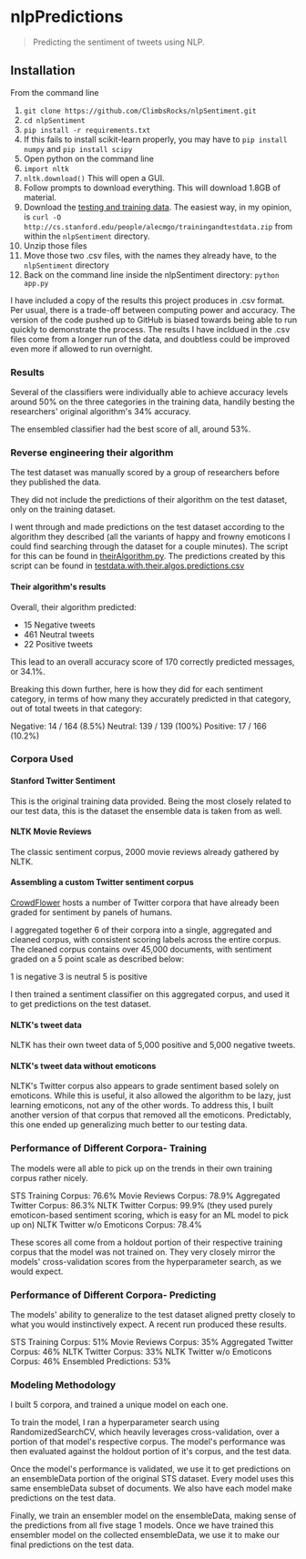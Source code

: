 # nlpPredictions
> Predicting the sentiment of tweets using NLP. 

## Installation

From the command line

1. `git clone https://github.com/ClimbsRocks/nlpSentiment.git`
1. `cd nlpSentiment`
1. `pip install -r requirements.txt`
1. If this fails to install scikit-learn properly, you may have to `pip install numpy` and `pip install scipy`
1. Open python on the command line
1. `import nltk`
1. `nltk.download()` This will open a GUI.
1. Follow prompts to download everything. This will download 1.8GB of material.
1. Download the [testing and training data](http://cs.stanford.edu/people/alecmgo/trainingandtestdata.zip). The easiest way, in my opinion, is `curl -O http://cs.stanford.edu/people/alecmgo/trainingandtestdata.zip` from within the `nlpSentiment` directory. 
1. Unzip those files
1. Move those two .csv files, with the names they already have, to the `nlpSentiment` directory
1. Back on the command line inside the nlpSentiment directory: `python app.py`

I have included a copy of the results this project produces in .csv format. Per usual, there is a trade-off between computing power and accuracy. The version of the code pushed up to GitHub is biased towards being able to run quickly to demonstrate the process. The results I have incldued in the .csv files come from a longer run of the data, and doubtless could be improved even more if allowed to run overnight. 

### Results
Several of the classifiers were individually able to achieve accuracy levels around 50% on the three categories in the training data, handily besting the researchers' original algorithm's 34% accuracy. 

The ensembled classifier had the best score of all, around 53%. 


### Reverse engineering their algorithm
The test dataset was manually scored by a group of researchers before they published the data.

They did not include the predictions of their algorithm on the test dataset, only on the training dataset. 

I went through and made predictions on the test dataset according to the algorithm they described (all the variants of happy and frowny emoticons I could find searching through the dataset for a couple minutes). The script for this can be found in [theirAlgorithm.py](https://github.com/ClimbsRocks/nlpSentiment/blob/master/theirAlgorithm.py). The predictions created by this script can be found in [testdata.with.their.algos.predictions.csv](https://github.com/ClimbsRocks/nlpSentiment/blob/master/testdata.with.their.algos.predictions.csv)

#### Their algorithm's results

Overall, their algorithm predicted:

- 15  Negative tweets
- 461 Neutral tweets
- 22  Positive tweets

This lead to an overall accuracy score of 170 correctly predicted messages, or 34.1%.

Breaking this down further, here is how they did for each sentiment category, in terms of how many they accurately predicted in that category, out of total tweets in that category:

Negative: 14  / 164 (8.5%)
Neutral:  139 / 139 (100%)
Positive: 17  / 166 (10.2%)


### Corpora Used

#### Stanford Twitter Sentiment
This is the original training data provided. Being the most closely related to our test data, this is the dataset the ensemble data is taken from as well.

#### NLTK Movie Reviews
The classic sentiment corpus, 2000 movie reviews already gathered by NLTK.

#### Assembling a custom Twitter sentiment corpus
[CrowdFlower](http://www.crowdflower.com/data-for-everyone) hosts a number of Twitter corpora that have already been graded for sentiment by panels of humans. 

I aggregated together 6 of their corpora into a single, aggregated and cleaned corpus, with consistent scoring labels across the entire corpus. The cleaned corpus contains over 45,000 documents, with sentiment graded on a 5 point scale as described below:

1 is negative
3 is neutral
5 is positive

I then trained a sentiment classifier on this aggregated corpus, and used it to get predictions on the test dataset. 

#### NLTK's tweet data
NLTK has their own tweet data of 5,000 positive and 5,000 negative tweets.

#### NLTK's tweet data without emoticons
NLTK's Twitter corpus also appears to grade sentiment based solely on emoticons. While this is useful, it also allowed the algorithm to be lazy, just learning emoticons, not any of the other words. To address this, I built another version of that corpus that removed all the emoticons. Predictably, this one ended up generalizing much better to our testing data. 


### Performance of Different Corpora- Training
The models were all able to pick up on the trends in their own training corpus rather nicely.

STS Training Corpus: 76.6%
Movie Reviews Corpus: 78.9%
Aggregated Twitter Corpus: 86.3%
NLTK Twitter Corpus: 99.9% (they used purely emoticon-based sentiment scoring, which is easy for an ML model to pick up on)
NLTK Twitter w/o Emoticons Corpus: 78.4%


These scores all come from a holdout portion of their respective training corpus that the model was not trained on. They very closely mirror the models' cross-validation scores from the hyperparameter search, as we would expect. 


### Performance of Different Corpora- Predicting
The models' ability to generalize to the test dataset aligned pretty closely to what you would instinctively expect. A recent run produced these results.

STS Training Corpus: 51%
Movie Reviews Corpus: 35%
Aggregated Twitter Corpus: 46%
NLTK Twitter Corpus: 33%
NLTK Twitter w/o Emoticons Corpus: 46%
Ensembled Predictions: 53%


### Modeling Methodology
I built 5 corpora, and trained a unique model on each one. 

To train the model, I ran a hyperparameter search using RandomizedSearchCV, which heavily leverages cross-validation, over a portion of that model's respective corpus. The model's performance was then evaluated against the holdout portion of it's corpus, and the test data. 

Once the model's performance is validated, we use it to get predictions on an ensembleData portion of the original STS dataset. Every model uses this same ensembleData subset of documents. We also have each model make predictions on the test data. 

Finally, we train an ensembler model on the ensembleData, making sense of the predictions from all five stage 1 models. Once we have trained this ensembler model on the collected ensembleData, we use it to make our final predictions on the test data. 


